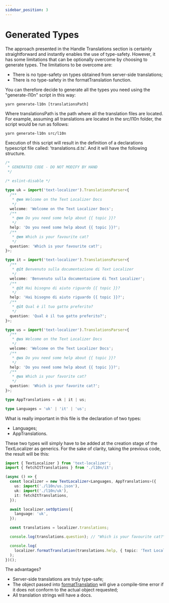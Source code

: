 ```yaml
---
sidebar_position: 3
---
```


# Generated Types

The approach presented in the Handle Translations section is certainly straightforward and instantly enables the use of type-safety.
However, it has some limitations that can be optionally overcome by choosing to generate types.
The limitations to be overcome are:

- There is no type-safety on types obtained from server-side translations;
- There is no type-safety in the formatTranslation function.

You can therefore decide to generate all the types you need using the "generate-l10n" script in this way:

```shell
yarn generate-l10n [translationsPath]
```

Where translationsPath is the path where all the translation files are located. For example, assuming all translations are located in the src/l10n folder, the script would be run as follows:

```shell
yarn generate-l10n src/l10n
```

Execution of this script will result in the definition of a declarations typescript file called: 'translations.d.ts'. And it will have the following structure.

```ts title="/src/l10n/translations.d.ts"
/*
 * GENERATED CODE - DO NOT MODIFY BY HAND
 */

/* eslint-disable */

type uk = import('text-localizer').TranslationsParser<{
  /**
   * @en Welcome on the Text Localizer Docs
   */
  welcome: 'Welcome on the Text Localizer Docs';
  /**
   * @en Do you need some help about {{ topic }}?
   */
  help: 'Do you need some help about {{ topic }}?';
  /**
   * @en Which is your favourite cat?
   */
  question: 'Which is your favourite cat?';
}>;

type it = import('text-localizer').TranslationsParser<{
  /**
   * @it Benvenuto sulla documentazione di Text Localizer
   */
  welcome: 'Benvenuto sulla documentazione di Text Localizer';
  /**
   * @it Hai bisogno di aiuto riguardo {{ topic }}?
   */
  help: 'Hai bisogno di aiuto riguardo {{ topic }}?';
  /**
   * @it Qual è il tuo gatto preferito?
   */
  question: 'Qual è il tuo gatto preferito?';
}>;

type us = import('text-localizer').TranslationsParser<{
  /**
   * @us Welcome on the Text Localizer Docs
   */
  welcome: 'Welcome on the Text Localizer Docs';
  /**
   * @us Do you need some help about {{ topic }}?
   */
  help: 'Do you need some help about {{ topic }}?';
  /**
   * @us Which is your favorite cat?
   */
  question: 'Which is your favorite cat?';
}>;

type AppTranslations = uk | it | us;

type Languages = 'uk' | 'it' | 'us';
```

What is really important in this file is the declaration of two types:

- Languages;
- AppTranslations.

These two types will simply have to be added at the creation stage of the TextLocalizer as generics.
For the sake of clarity, taking the previous code, the result will be this:

```ts
import { TextLocalizer } from 'text-localizer';
import { fetchItTranslations } from './l10n/it';

(async () => {
  const localizer = new TextLocalizer<Languages, AppTranslations>({
    us: import('./l10n/us.json'),
    uk: import('./l10n/uk'),
    it: fetchItTranslations,
  });

  await localizer.setOptions({
    language: 'uk',
  });

  const translations = localizer.translations;

  console.log(translations.question); // "Which is your favourite cat?"

  console.log(
    localizer.formatTranslation(translations.help, { topic: 'Text Localizer' })
  );
})();
```

The advantages?

- Server-side translations are truly type-safe;
- The object passed into [formatTranslation](/docs/api-reference/text-localizer#formattranslation) will give a compile-time error if it does not conform to the actual object requested;
- All translation strings will have a docs.
